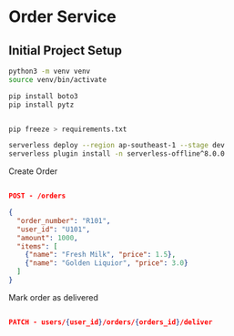 # Order Service

## Initial Project Setup

```sh
python3 -m venv venv
source venv/bin/activate

pip install boto3
pip install pytz


pip freeze > requirements.txt

serverless deploy --region ap-southeast-1 --stage dev
serverless plugin install -n serverless-offline^8.0.0
```



Create Order

```json

POST - /orders

{
  "order_number": "R101",
  "user_id": "U101",
  "amount": 1000,
  "items": [
    {"name": "Fresh Milk", "price": 1.5},
    {"name": "Golden Liquior", "price": 3.0}
  ]
}
```

Mark order as delivered

```json

PATCH - users/{user_id}/orders/{orders_id}/deliver


```